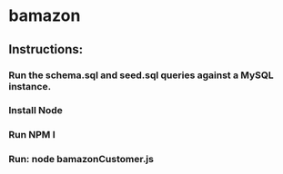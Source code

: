 # bamazon

## Instructions:
### Run the schema.sql and seed.sql queries against a MySQL instance.
### Install Node
### Run NPM I
### Run: node bamazonCustomer.js

